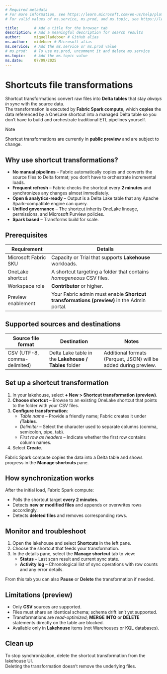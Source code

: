 ```yaml
---
# Required metadata
# For more information, see https://learn.microsoft.com/en-us/help/platform/learn-editor-add-metadata
# For valid values of ms.service, ms.prod, and ms.topic, see https://learn.microsoft.com/en-us/help/platform/metadata-taxonomies

title:       # Add a title for the browser tab
description: # Add a meaningful description for search results
author:      miquelladeboer # GitHub alias
ms.author:   mideboer # Microsoft alias
ms.service:  # Add the ms.service or ms.prod value
# ms.prod:   # To use ms.prod, uncomment it and delete ms.service
ms.topic:    # Add the ms.topic value
ms.date:     07/09/2025
---
```


# Shortcuts file transformations

Shortcut transformations convert raw files into **Delta tables** that stay _always in sync_ with the source data.  
The transformation is executed by **Fabric Spark compute**, which **copies** the data referenced by a OneLake shortcut into a managed Delta table so you don’t have to build and orchestrate traditional ETL pipelines yourself.

> [!NOTE]  
> Shortcut transformations are currently in **public preview** and are subject to change.

## Why use shortcut transformations?

* **No manual pipelines** – Fabric automatically copies and converts the source files to Delta format; you don’t have to orchestrate incremental loads.  
* **Frequent refresh** – Fabric checks the shortcut every **2 minutes** and synchronizes any changes almost immediately.  
* **Open & analytics-ready** – Output is a Delta Lake table that any Apache Spark–compatible engine can query.  
* **Unified governance** – The shortcut inherits OneLake lineage, permissions, and Microsoft Purview policies.
* **Spark based** – Transforms build for scale. 

## Prerequisites

| Requirement | Details |
|-------------|---------|
| Microsoft Fabric SKU | Capacity or Trial that supports **Lakehouse** workloads. |
| OneLake shortcut | A shortcut targeting a folder that contains _homogeneous_ CSV files. |
| Workspace role | **Contributor** or higher. |
| Preview enablement | Your Fabric admin must enable **Shortcut transformations (preview)** in the Admin portal. |

## Supported sources and destinations

| Source file format | Destination | Notes |
|--------------------|-------------|-------|
| CSV (UTF-8, comma-delimited) | Delta Lake table in the **Lakehouse / Tables** folder | Additional formats (Parquet, JSON) will be added during preview. |

## Set up a shortcut transformation

1. In your lakehouse, select **+ New > Shortcut transformation (preview)**.  
2. **Choose shortcut** – Browse to an existing OneLake shortcut that points to the folder with your CSV files.  
3. **Configure transformation**:  
   - *Table name* – Provide a friendly name; Fabric creates it under **/Tables**.  
   - *Delimiter* – Select the character used to separate columns (comma, semicolon, pipe, tab).  
   - *First row as headers* – Indicate whether the first row contains column names.  
4. Select **Create**.

Fabric Spark compute copies the data into a Delta table and shows progress in the **Manage shortcuts** pane.

## How synchronization works

After the initial load, Fabric Spark compute:

* Polls the shortcut target **every 2 minutes**.  
* Detects **new or modified files** and appends or overwrites rows accordingly.  
* Detects **deleted files** and removes corresponding rows.  

## Monitor and troubleshoot

1. Open the lakehouse and select **Shortcuts** in the left pane.  
2. Choose the shortcut that feeds your transformation.  
3. In the details pane, select the **Manage shortcut** tab to view:  
   * **Status** – Last scan result and current sync state.  
   * **Activity log** – Chronological list of sync operations with row counts and any error details.  

From this tab you can also **Pause** or **Delete** the transformation if needed.

## Limitations (preview)

* Only **CSV** sources are supported.  
* Files must share an identical schema; schema drift isn’t yet supported.  
* Transformations are _read-optimized_; **MERGE INTO** or **DELETE** statements directly on the table are blocked.  
* Available only in **Lakehouse** items (not Warehouses or KQL databases).  

## Clean up

To stop synchronization, delete the shortcut transformation from the lakehouse UI.  
Deleting the transformation doesn’t remove the underlying files.
